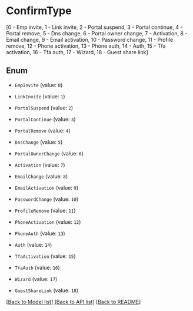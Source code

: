 # ConfirmType

[0 - Emp invite, 1 - Link invite, 2 - Portal suspend, 3 - Portal continue, 4 - Portal remove, 5 - Dns change, 6 - Portal owner change, 7 - Activation, 8 - Email change, 9 - Email activation, 10 - Password change, 11 - Profile remove, 12 - Phone activation, 13 - Phone auth, 14 - Auth, 15 - Tfa activation, 16 - Tfa auth, 17 - Wizard, 18 - Guest share link]

## Enum

* `EmpInvite` (value: `0`)

* `LinkInvite` (value: `1`)

* `PortalSuspend` (value: `2`)

* `PortalContinue` (value: `3`)

* `PortalRemove` (value: `4`)

* `DnsChange` (value: `5`)

* `PortalOwnerChange` (value: `6`)

* `Activation` (value: `7`)

* `EmailChange` (value: `8`)

* `EmailActivation` (value: `9`)

* `PasswordChange` (value: `10`)

* `ProfileRemove` (value: `11`)

* `PhoneActivation` (value: `12`)

* `PhoneAuth` (value: `13`)

* `Auth` (value: `14`)

* `TfaActivation` (value: `15`)

* `TfaAuth` (value: `16`)

* `Wizard` (value: `17`)

* `GuestShareLink` (value: `18`)

[[Back to Model list]](../README.md#documentation-for-models) [[Back to API list]](../README.md#documentation-for-api-endpoints) [[Back to README]](../README.md)


